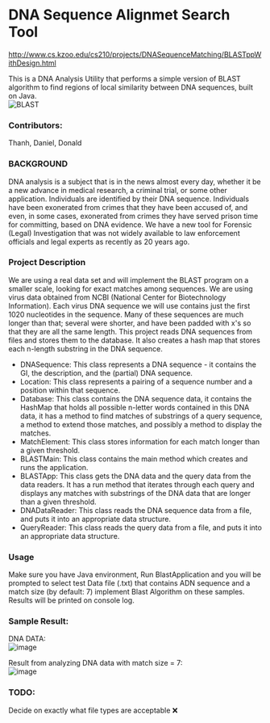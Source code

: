 # DNA Sequence Alignmet Search Tool

http://www.cs.kzoo.edu/cs210/projects/DNASequenceMatching/BLASTppWithDesign.html  

This is a DNA Analysis Utility that performs a simple version of BLAST algorithm to find regions of local similarity between DNA sequences, built on Java.  
![BLAST](https://user-images.githubusercontent.com/75138396/191390339-b5be3ad4-1a0f-47dc-a17d-7a5aab4b3f07.png)

### Contributors:
Thanh, Daniel, Donald  

### BACKGROUND

DNA analysis is a subject that is in the news almost every day, whether it be a new advance in medical research, a criminal trial, or some other application. Individuals are identified by their DNA sequence. Individuals have been exonerated from crimes that they have been accused of, and even, in some cases, exonerated from crimes they have served prison time for committing, based on DNA evidence. We have a new tool for Forensic (Legal) Investigation that was not widely available to law enforcement officials and legal experts as recently as 20 years ago.  

### Project Description

We are using a real data set and will implement the BLAST program on a smaller scale, looking for exact matches among sequences. We are using virus data obtained from NCBI (National Center for Biotechnology Information). Each virus DNA sequence we will use contains just the first 1020 nucleotides in the sequence. Many of these sequences are much longer than that; several were shorter, and have been padded with x's so that they are all the same length.
This project reads DNA sequences from files and stores them to the database. It also creates a hash map that stores each n-length substring in the DNA sequence.

- DNASequence: This class represents a DNA sequence - it contains the GI, the description, and the (partial) DNA sequence.
- Location: This class represents a pairing of a sequence number and a position within that sequence.
- Database: This class contains the DNA sequence data, it contains the HashMap that holds all possible n-letter words contained in this DNA data, it has a method to find matches of substrings of a query sequence, a method to extend those matches, and possibly a method to display the matches.
- MatchElement: This class stores information for each match longer than a given threshold.
- BLASTMain: This class contains the main method which creates and runs the application.
- BLASTApp: This class gets the DNA data and the query data from the data readers. It has a run method that iterates through each query and displays any matches with substrings of the DNA data that are longer than a given threshold.
- DNADataReader: This class reads the DNA sequence data from a file, and puts it into an appropriate data structure.
- QueryReader: This class reads the query data from a file, and puts it into an appropriate data structure.


### Usage  

Make sure you have Java environment, Run BlastApplication and you will be prompted to select test Data file (.txt) that contains ADN sequence and a match size (by default: 7) implement Blast Algorithm on these samples. Results will be printed on console log.
 
### Sample Result:

DNA DATA:  
![image](https://user-images.githubusercontent.com/75138396/191403555-f4de1f7d-9f98-488a-b3b1-90d49297ddfd.png)
  
Result from analyzing DNA data with match size = 7:  
![image](https://user-images.githubusercontent.com/75138396/191403009-1ebc16a9-7440-4f03-af60-5d413ba58edf.png)
  
### TODO: 
Decide on exactly what file types are acceptable ❌



